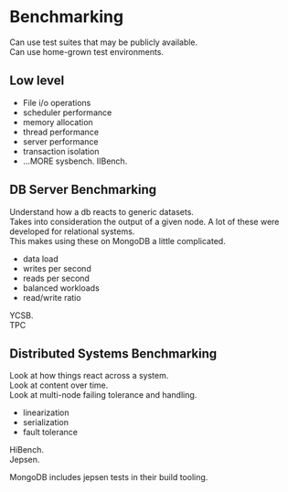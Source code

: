 # Benchmarking

Can use test suites that may be publicly available.  
Can use home-grown test environments.

## Low level

- File i/o operations
- scheduler performance
- memory allocation
- thread performance
- server performance
- transaction isolation
- ...MORE
  sysbench. IIBench.

## DB Server Benchmarking

Understand how a db reacts to generic datasets.  
Takes into consideration the output of a given node.
A lot of these were developed for relational systems.  
This makes using these on MongoDB a little complicated.

- data load
- writes per second
- reads per second
- balanced workloads
- read/write ratio

YCSB.  
TPC

## Distributed Systems Benchmarking

Look at how things react across a system.  
Look at content over time.  
Look at multi-node failing tolerance and handling.

- linearization
- serialization
- fault tolerance

HiBench.  
Jepsen.

MongoDB includes jepsen tests in their build tooling.
